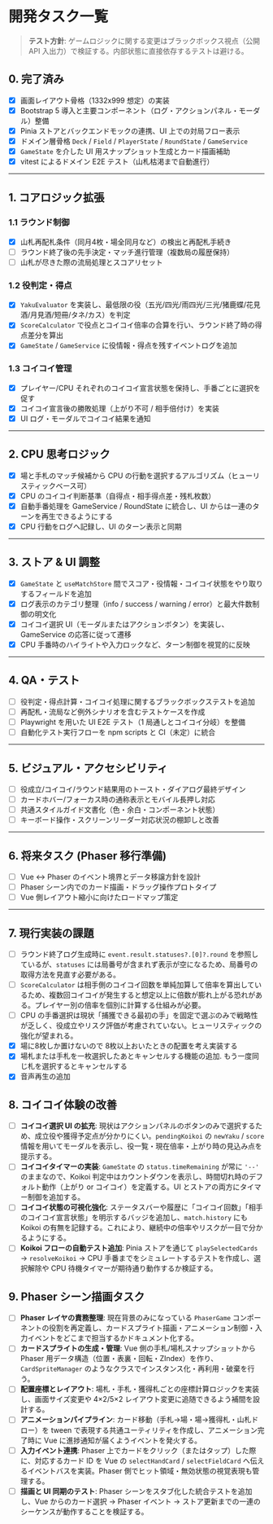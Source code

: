 # 開発タスク一覧

> **テスト方針**: ゲームロジックに関する変更はブラックボックス視点（公開 API 入出力）で検証する。内部状態に直接依存するテストは避ける。

## 0. 完了済み
- [x] 画面レイアウト骨格（1332x999 想定）の実装
- [x] Bootstrap 5 導入と主要コンポーネント（ログ・アクションパネル・モーダル）整備
- [x] Pinia ストアとバックエンドモックの連携、UI 上での対局フロー表示
- [x] ドメイン層骨格 `Deck` / `Field` / `PlayerState` / `RoundState` / `GameService`
- [x] `GameState` を介した UI 用スナップショット生成とカード描画補助
- [x] vitest によるドメイン E2E テスト（山札枯渇まで自動進行）

---

## 1. コアロジック拡張
### 1.1 ラウンド制御
- [x] 山札再配札条件（同月4枚・場全同月など）の検出と再配札手続き
- [ ] ラウンド終了後の先手決定・マッチ進行管理（複数局の履歴保持）
- [ ] 山札が尽きた際の流局処理とスコアリセット

### 1.2 役判定・得点
- [x] `YakuEvaluator` を実装し、最低限の役（五光/四光/雨四光/三光/猪鹿蝶/花見酒/月見酒/短冊/タネ/カス）を判定
- [x] `ScoreCalculator` で役点とコイコイ倍率の合算を行い、ラウンド終了時の得点差分を算出
- [x] `GameState` / `GameService` に役情報・得点を残すイベントログを追加

### 1.3 コイコイ管理
- [x] プレイヤー/CPU それぞれのコイコイ宣言状態を保持し、手番ごとに選択を促す
- [x] コイコイ宣言後の勝敗処理（上がり不可 / 相手倍付け）を実装
- [x] UI ログ・モーダルでコイコイ結果を通知

---

## 2. CPU 思考ロジック
- [x] 場と手札のマッチ候補から CPU の行動を選択するアルゴリズム（ヒューリスティックベース可）
- [x] CPU のコイコイ判断基準（自得点・相手得点差・残札枚数）
- [x] 自動手番処理を GameService / RoundState に統合し、UI からは一連のターンを再生できるようにする
- [x] CPU 行動をログへ記録し、UI のターン表示と同期

---

## 3. ストア & UI 調整
- [x] `GameState` と `useMatchStore` 間でスコア・役情報・コイコイ状態をやり取りするフィールドを追加
- [x] ログ表示のカテゴリ整理（info / success / warning / error）と最大件数制御の明文化
- [x] コイコイ選択 UI（モーダルまたはアクションボタン）を実装し、GameService の応答に従って遷移
- [x] CPU 手番時のハイライトや入力ロックなど、ターン制御を視覚的に反映

---

## 4. QA・テスト
- [ ] 役判定・得点計算・コイコイ処理に関するブラックボックステストを追加
- [ ] 再配札・流局など例外シナリオを含むテストケースを作成
- [ ] Playwright を用いた UI E2E テスト（1 局通しとコイコイ分岐）を整備
- [ ] 自動化テスト実行フローを npm scripts と CI（未定）に統合

---

## 5. ビジュアル・アクセシビリティ
- [ ] 役成立/コイコイ/ラウンド結果用のトースト・ダイアログ最終デザイン
- [ ] カードホバー/フォーカス時の通称表示とモバイル長押し対応
- [ ] 共通スタイルガイド文書化（色・余白・コンポーネント状態）
- [ ] キーボード操作・スクリーンリーダー対応状況の棚卸しと改善

---

## 6. 将来タスク (Phaser 移行準備)
- [ ] Vue ↔︎ Phaser のイベント境界とデータ移譲方針を設計
- [ ] Phaser シーン内でのカード描画・ドラッグ操作プロトタイプ
- [ ] Vue 側レイアウト縮小に向けたロードマップ策定

---

## 7. 現行実装の課題
- [ ] ラウンド終了ログ生成時に `event.result.statuses?.[0]?.round` を参照しているが、`statuses` には局番号が含まれず表示が空になるため、局番号の取得方法を見直す必要がある。
- [ ] `ScoreCalculator` は相手側のコイコイ回数を単純加算して倍率を算出しているため、複数回コイコイが発生すると想定以上に倍数が膨れ上がる恐れがある。プレイヤー別の倍率を個別に計算する仕組みが必要。
- [ ] CPU の手番選択は現状「捕獲できる最初の手」を固定で選ぶのみで戦略性が乏しく、役成立やリスク評価が考慮されていない。ヒューリスティックの強化が望まれる。
- [x] 場に8枚しか置けないので 8枚以上おいたときの配置を考え実装する
- [x] 場札または手札を一枚選択したあとキャンセルする機能の追加. もう一度同じ札を選択するとキャンセルする
- [x] 音声再生の追加

## 8. コイコイ体験の改善
- [ ] **コイコイ選択 UI の拡充**: 現状はアクションパネルのボタンのみで選択するため、成立役や獲得予定点が分かりにくい。`pendingKoikoi` の `newYaku` / `score` 情報を用いてモーダルを表示し、役一覧・現在倍率・上がり時の見込み点を提示する。
- [ ] **コイコイタイマーの実装**: `GameState` の `status.timeRemaining` が常に `'--'` のままなので、Koikoi 判定中はカウントダウンを表示し、時間切れ時のデフォルト動作（上がり or コイコイ）を定義する。UI とストアの両方にタイマー制御を追加する。
- [ ] **コイコイ状態の可視化強化**: ステータスバーや履歴に「コイコイ回数」「相手のコイコイ宣言状態」を明示するバッジを追加し、`match.history` にも Koikoi の有無を記録する。これにより、継続中の倍率やリスクが一目で分かるようにする。
- [ ] **Koikoi フローの自動テスト追加**: Pinia ストアを通じて `playSelectedCards` → `resolveKoikoi` → CPU 手番までをシミュレートするテストを作成し、選択解除や CPU 待機タイマーが期待通り動作するか検証する。

## 9. Phaser シーン描画タスク
- [ ] **Phaser レイヤの責務整理**: 現在背景のみになっている `PhaserGame` コンポーネントの役割を再定義し、カードスプライト描画・アニメーション制御・入力イベントをどこまで担当するかドキュメント化する。
- [ ] **カードスプライトの生成・管理**: Vue 側の手札/場札スナップショットから Phaser 用データ構造（位置・表裏・回転・ZIndex）を作り、`CardSpriteManager` のようなクラスでインスタンス化・再利用・破棄を行う。
- [ ] **配置座標とレイアウト**: 場札・手札・獲得札ごとの座標計算ロジックを実装し、画面サイズ変更や 4×2/5×2 レイアウト変更に追随できるよう補間を設計する。
- [ ] **アニメーションパイプライン**: カード移動（手札→場・場→獲得札・山札ドロー）を tween で表現する共通ユーティリティを作成し、アニメーション完了時に Vue に進捗通知が届くようイベントを発火する。
- [ ] **入力イベント連携**: Phaser 上でカードをクリック（またはタップ）した際に、対応するカード ID を Vue の `selectHandCard` / `selectFieldCard` へ伝えるイベントバスを実装。Phaser 側でヒット領域・無効状態の視覚表現も管理する。
- [ ] **描画と UI 同期のテスト**: Phaser シーンをスタブ化した統合テストを追加し、Vue からのカード選択 → Phaser イベント → ストア更新までの一連のシーケンスが動作することを検証する。
